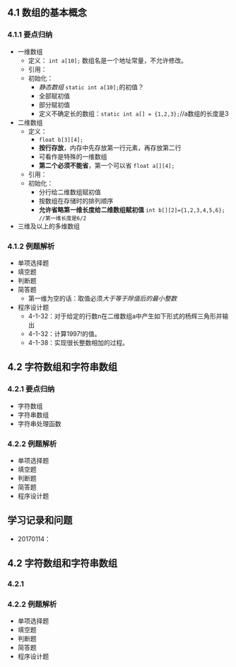 ## 4.1 数组的基本概念
### 4.1.1  要点归纳
+  一维数组
	+ 定义： `int a[10];` 数组名是一个地址常量，不允许修改。
	+ 引用：
	+ 初始化：
		+ *静态数组* `static int a[10];`的初值？
		+ 全部赋初值
		+ 部分赋初值
		+ 定义不确定长的数组：`static int a[] = {1,2,3};`//a数组的长度是3
+  二维数组
	+ 定义：
		+ `float b[3][4];`
		+ **按行存放**，内存中先存放第一行元素，再存放第二行
		+ 可看作是特殊的一维数组
		+ **第二个必须不能省**，第一个可以省 `float a[][4];`
	+ 引用：
	+ 初始化：
		+ 分行给二维数组赋初值
		+ 按数组在存储时的排列顺序
		+ **允许省略第一维长度给二维数组赋初值**  `int b[][2]={1,2,3,4,5,6}; //第一维长度是6/2`
+ 三维及以上的多维数组 
### 4.1.2 例题解析
+ 单项选择题
+ 填空题
+ 判断题
+ 简答题
	+ 第一维为空的话：取值必须*大于等于除值后的最小整数*
+ 程序设计题
	+ 4-1-32：对于给定的行数n在二维数组a中产生如下形式的杨辉三角形并输出
	+ 4-1-32：计算1997!的值。
	+ 4-1-38：实现很长整数相加的过程。


## 4.2 字符数组和字符串数组
### 4.2.1 要点归纳
+ 字符数组
+ 字符串数组
+ 字符串处理函数
### 4.2.2 例题解析
+ 单项选择题
+ 填空题
+ 判断题
+ 简答题
+ 程序设计题


##  学习记录和问题
+ 20170114：

## 4.2 字符数组和字符串数组
### 4.2.1
### 4.2.2 例题解析
+ 单项选择题
+ 填空题
+ 判断题
+ 简答题
+ 程序设计题